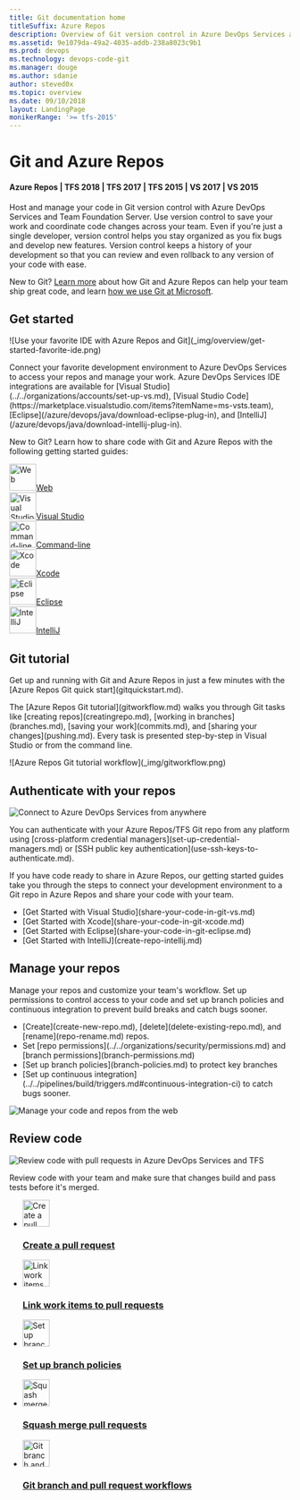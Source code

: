 ```yaml
---
title: Git documentation home
titleSuffix: Azure Repos 
description: Overview of Git version control in Azure DevOps Services and Team Foundation Server
ms.assetid: 9e1079da-49a2-4035-addb-238a8023c9b1
ms.prod: devops
ms.technology: devops-code-git 
ms.manager: douge
ms.author: sdanie
author: steved0x
ms.topic: overview
ms.date: 09/10/2018
layout: LandingPage
monikerRange: '>= tfs-2015'
---
```



# Git and Azure Repos

#### Azure Repos | TFS 2018 | TFS 2017 | TFS 2015 | VS 2017 | VS 2015

Host and manage your code in Git version control with Azure DevOps Services and Team Foundation Server. Use version control to save your work and coordinate code changes across your team. Even if you're just a single developer, version control helps you stay organized as you fix bugs and develop new features. Version control keeps a history of your development so that you can review and even rollback to any version of your code with ease.

New to Git? [Learn more](/azure/devops/learn/git/learn-git-with-team-services) about how Git and Azure Repos can help your team ship great code, and learn [how we use Git at Microsoft](/azure/devops/learn/devops-at-microsoft/use-git-microsoft).

## Get started

<div class="row">
<div class="col-sm-6 col-md-6">
![Use your favorite IDE with Azure Repos and Git](_img/overview/get-started-favorite-ide.png)
</div>
<div class="col-sm-6 col-md-6">

<p>Connect your favorite development environment to Azure DevOps Services to access your repos and manage your work.
Azure DevOps Services IDE integrations are available for [Visual Studio](../../organizations/accounts/set-up-vs.md), 
[Visual Studio Code](https://marketplace.visualstudio.com/items?itemName=ms-vsts.team), [Eclipse](/azure/devops/java/download-eclipse-plug-in), 
and [IntelliJ](/azure/devops/java/download-intellij-plug-in).</p>


<p>New to Git? Learn how to share code with Git and Azure Repos with the following getting started guides:</p>
</div>
</div>

<!--- All images are Placeholder --> 
<!-- Converting to icon48 format, this gets cleaner in YAML -->
<div class="ico48Case halfStack"><div class="ico48Link"><a href="create-new-repo.md"><img width="48" height="48" alt="Web" src="https://docs.microsoft.com/media/common/i_web.svg"><span>Web</span></a></div><div class="ico48Link"><a href="share-your-code-in-git-vs-2017.md"><img width="48" height="48" alt="Visual Studio" src="https://docs.microsoft.com/media/logos/logo_visual-studio.svg"><span>Visual Studio</span></a></div><div class="ico48Link"><a href="share-your-code-in-git-cmdline.md"><img width="48" height="48" alt="Command-line" src="https://docs.microsoft.com/media/common/i_cligeneric.svg"><span>Command-line</span></a></div><div class="ico48Link"><a href="share-your-code-in-git-xcode.md"><img width="48" height="48" alt="Xcode" src="https://docs.microsoft.com/media/logos/logo_xcode.svg"><span>Xcode</span></a></div><div class="ico48Link"><a href="share-your-code-in-git-eclipse.md"><img width="48" height="48" alt="Eclipse" src="https://docs.microsoft.com/media/logos/logo_eclipse.svg"><span>Eclipse</span></a></div>

<div class="ico48Link"><a href="create-repo-intellij.md"><img width="48" height="48" alt="IntelliJ" src="https://docs.microsoft.com/media/logos/logo_intellij.svg"><span>IntelliJ</span></a></div>

</div>

## Git tutorial

<div class="row">
<div class="col-sm-6 col-md-6">
<p>Get up and running with Git and Azure Repos in just a few minutes with the [Azure Repos Git quick start](gitquickstart.md).</p>

<p>The [Azure Repos Git tutorial](gitworkflow.md) walks you through Git tasks like [creating repos](creatingrepo.md), [working in branches](branches.md), [saving your work](commits.md), and [sharing your changes](pushing.md). 
Every task is presented step-by-step in Visual Studio or from the command line.</p>
</div>
<div class="col-sm-6 col-md-6">
![Azure Repos Git tutorial workflow](_img/gitworkflow.png)

</div>
</div>   

## Authenticate with your repos

<div class="row">
<div class="col-sm-6 col-md-6">

![Connect to Azure DevOps Services from anywhere](_img/overview/IC839946.png)   

</div>

<div class="col-sm-6 col-md-6"> 

<p>You can authenticate with your Azure Repos/TFS Git repo from any platform using [cross-platform credential managers](set-up-credential-managers.md) or [SSH public key authentication](use-ssh-keys-to-authenticate.md).</p>

<p>If you have code ready to share in Azure Repos, our getting started guides take you through the steps to connect your development environment to a Git repo in Azure Repos and share your code with your team.</p>

<ul>
<li>[Get Started with Visual Studio](share-your-code-in-git-vs.md)</li>
<li>[Get Started with Xcode](share-your-code-in-git-xcode.md)</li>
<li>[Get Started with Eclipse](share-your-code-in-git-eclipse.md)</li>
<li>[Get Started with IntelliJ](create-repo-intellij.md)</li>
</ul>

</div>
</div>

## Manage your repos

<div class="row">
<div class="col-sm-6 col-md-6"> 
<p>Manage your repos and customize your team's workflow. Set up permissions to control access to your code and set up branch policies and continuous integration to prevent build breaks and catch bugs sooner.</p>

<ul>
<li>[Create](create-new-repo.md), [delete](delete-existing-repo.md), and [rename](repo-rename.md) repos.</li>
<li>Set [repo permissions](../../organizations/security/permissions.md) and [branch permissions](branch-permissions.md)</li>
<li>[Set up branch policies](branch-policies.md) to protect key branches</li>
<li>[Set up continuous integration](../../pipelines/build/triggers.md#continuous-integration-ci) to catch bugs sooner.</li>
</ul>

</div>
<div class="col-sm-6 col-md-6"> 

![Manage your code and repos from the web](_img/overview/git-repos.png)

</div>
</div>

## Review code

<div class="row">
<div class="col-sm-6 col-md-6">

![Review code with pull requests in Azure DevOps Services and TFS](_img/overview/pull-request.png)

</div>
<div class="col-sm-6 col-md-6"> 

<p>Review code with your team and make sure that changes build and pass tests before it's merged.</p>

<ul class="panelContent cardsFTitle">
    <li>
        <a href="pull-requests.md">
        <div class="cardSize">
            <div class="cardPadding">
                <div class="card">
                    <div class="cardImageOuter">
                        <div class="cardImage">
                            <img width="48" height="48" alt="Create a pull request" src="https://docs.microsoft.com/media/common/i_pull-request.svg" />
                        </div>
                    </div>
                    <div class="cardText">
                        <h3>Create a pull request</h3>
                    </div>
                </div>
            </div>
        </div>
        </a>
    </li>
    <li>
        <a href="pull-requests.md#link-work-items">
        <div class="cardSize">
            <div class="cardPadding">
                <div class="card">
                    <div class="cardImageOuter">
                        <div class="cardImage">
                            <img width="48" height="48" alt="Link work items to pull requests" src="../../_img/index/i_tasks.svg" />
                        </div>
                    </div>
                    <div class="cardText">
                        <h3>Link work items to pull requests</h3>
                    </div>
                </div>
            </div>
        </div>
        </a>
    </li>
    <li>
        <a href="branch-policies.md#build-validation">
        <div class="cardSize">
            <div class="cardPadding">
                <div class="card">
                    <div class="cardImageOuter">
                        <div class="cardImage">
                            <img width="48" height="48" alt="Set up branch policies" src="../../_img/index/i_branch-policies.svg" />
                        </div>
                    </div>
                    <div class="cardText">
                        <h3>Set up branch policies</h3>
                    </div>
                </div>
            </div>
        </div>
        </a>
    </li>
    <li>
        <a href="merging-with-squash.md">
        <div class="cardSize">
            <div class="cardPadding">
                <div class="card">
                    <div class="cardImageOuter">
                        <div class="cardImage">
                            <img width="48" height="48" alt="Squash merge pull requests" src="https://docs.microsoft.com/media/common/i_pull-request.svg" />
                        </div>
                    </div>
                    <div class="cardText">
                        <h3>Squash merge pull requests</h3>
                    </div>
                </div>
            </div>
        </div>
        </a>
    </li>
    <li>
        <a href="git-branching-guidance.md">
        <div class="cardSize">
            <div class="cardPadding">
                <div class="card">
                    <div class="cardImageOuter">
                        <div class="cardImage">
                            <img width="48" height="48" alt="Git branch and pull request workflows" src="../../_img/index/i_branch-policies.svg" />
                        </div>
                    </div>
                    <div class="cardText">
                        <h3>Git branch and pull request workflows</h3>
                    </div>
                </div>
            </div>
        </div>
        </a>
    </li>
</ul>

</div>
</div>


